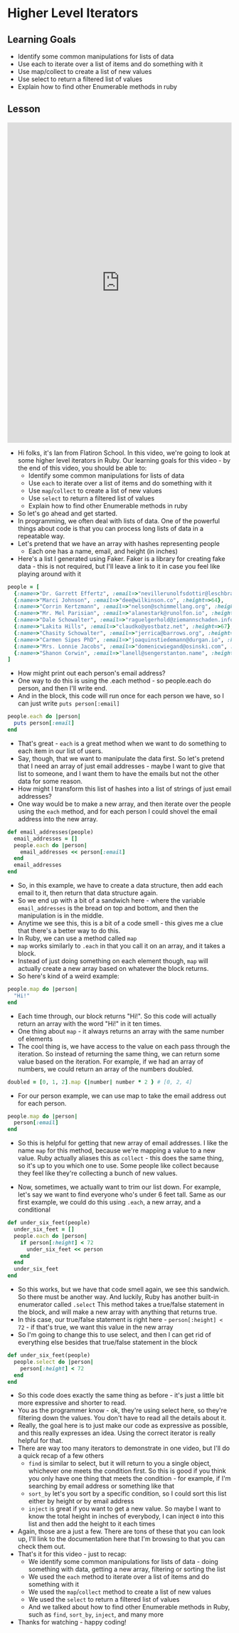 # Higher Level Iterators

## Learning Goals
+ Identify some common manipulations for lists of data
+ Use each to iterate over a list of items and do something with it
+ Use map/collect to create a list of new values
+ Use select to return a filtered list of values
+ Explain how to find other Enumerable methods in ruby

## Lesson
<iframe width="100%" height="720" src="https://www.youtube.com/embed/lvGr9Y6KQrE?rel=0&showinfo=0" frameborder="0" allowfullscreen></iframe>

+ Hi folks, it's Ian from Flatiron School. In this video, we're going to look at some higher level iterators in Ruby. Our learning goals for this video - by the end of this video, you should be able to:
  + Identify some common manipulations for lists of data
  + Use `each` to iterate over a list of items and do something with it
  + Use `map`/`collect` to create a list of new values
  + Use `select` to return a filtered list of values
  + Explain how to find other Enumerable methods in ruby
+ So let's go ahead and get started.
+ In programming, we often deal with lists of data. One of the powerful things about code is that you can process long lists of data in a repeatable way.
+ Let's pretend that we have an array with hashes representing people
  + Each one has a name, email, and height (in inches)
+ Here's a list I generated using Faker. Faker is a library for creating fake data - this is not required, but I'll leave a link to it in case you feel like playing around with it
```ruby
people = [
  {:name=>"Dr. Garrett Effertz", :email=>"nevillerunolfsdottir@leschbradtke.com", :height=>64},
  {:name=>"Marci Johnson", :email=>"dee@wilkinson.co", :height=>64},
  {:name=>"Corrin Kertzmann", :email=>"nelson@schimmellang.org", :height=>59},
  {:name=>"Mr. Mel Parisian", :email=>"alanestark@runolfon.io", :height=>63},
  {:name=>"Dale Schowalter", :email=>"raguelgerhold@ziemannschaden.info", :height=>60},
  {:name=>"Lakita Hills", :email=>"claudko@yostbatz.net", :height=>67},
  {:name=>"Chasity Schowalter", :email=>"jerrica@barrows.org", :height=>59},
  {:name=>"Carmen Sipes PhD", :email=>"joaquinstiedemann@durgan.io", :height=>83},
  {:name=>"Mrs. Lonnie Jacobs", :email=>"domenicwiegand@osinski.com", :height=>74},
  {:name=>"Shanon Corwin", :email=>"lanell@sengerstanton.name", :height=>65}
]
```
+ How might print out each person's email address?
+ One way to do this is using the .each method - so people.each do person, and then I'll write end.
+ And in the block, this code will run once for each person we have, so I can just write `puts person[:email]`
```ruby
people.each do |person|
  puts person[:email]
end
```
+ That's great - `each` is a great method when we want to do something to each item in our list of users.
+ Say, though, that we want to manipulate the data first. So let's pretend that I need an array of just email addresses - maybe I want to give that list to someone, and I want them to have the emails but not the other data for some reason.
+ How might I transform this list of hashes into a list of strings of just email addresses?
+ One way would be to make a new array, and then iterate over the people using the `each` method, and for each person I could shovel the email address into the new array.
```ruby
def email_addresses(people)
  email_addresses = []
  people.each do |person|
    email_addresses << person[:email]
  end
  email_addresses
end
```
+ So, in this example, we have to create a data structure, then add each email to it, then return that data structure again.
+ So we end up with a bit of a sandwich here - where the variable `email_addresses` is the bread on top and bottom, and then the manipulation is in the middle.
+ Anytime we see this, this is a bit of a code smell - this gives me a clue that there's a better way to do this.
+ In Ruby, we can use a method called `map`
+ `map` works similarly to `.each` in that you call it on an array, and it takes a block.
+ Instead of just doing something on each element though, `map` will actually create a new array based on whatever the block returns.
+ So here's kind of a weird example:
```ruby
people.map do |person|
  "Hi!"
end
```
+ Each time through, our block returns "Hi!". So this code will actually return an array with the word "Hi!" in it ten times.
+ One thing about `map` - it always returns an array with the same number of elements
+ The cool thing is, we have access to the value on each pass through the iteration. So instead of returning the same thing, we can return some value based on the iteration. For example, if we had an array of numbers, we could return an array of the numbers doubled.
```ruby
doubled = [0, 1, 2].map {|number| number * 2 } # [0, 2, 4]
```
+ For our person example, we can use map to take the email address out for each person.
```ruby
people.map do |person|
  person[:email]
end
```
+ So this is helpful for getting that new array of email addresses. I like the name `map` for this method, because we're mapping a value to a new value. Ruby actually aliases this as `collect` - this does the same thing, so it's up to you which one to use. Some people like collect because they feel like they're collecting a bunch of new values.

+ Now, sometimes, we actually want to trim our list down. For example, let's say we want to find everyone who's under 6 feet tall. Same as our first example, we could do this using `.each`, a new array, and a conditional
```ruby
def under_six_feet(people)
  under_six_feet = []
  people.each do |person|
    if person[:height] < 72
      under_six_feet << person
    end
  end
  under_six_feet
end
```
+  So this works, but we have that code smell again, we see this sandwich. So there must be another way. And luckily, Ruby has another built-in enumerator called `.select` This method takes a true/false statement in the block, and will make a new array with anything that returns true.
+ In this case, our true/false statement is right here - `person[:height] < 72` - if that's true, we want this value in the new array
+ So I'm going to change this to use select, and then I can get rid of everything else besides that true/false statement in the block
```ruby
def under_six_feet(people)
  people.select do |person|
    person[:height] < 72
  end
end
```
+ So this code does exactly the same thing as before - it's just a little bit more expressive and shorter to read.
+ You as the programmer know - ok, they're using select here, so they're filtering down the values. You don't have to read all the details about it.
+ Really, the goal here is to just make our code as expressive as possible, and this really expresses an idea. Using the correct iterator is really helpful for that.
+ There are way too many iterators to demonstrate in one video, but I'll do a quick recap of a few others
  + `find` is similar to select, but it will return to you a single object, whichever one meets the condition first. So this is good if you think you only have one thing that meets the condition - for example, if I'm searching by email address or something like that
  + `sort_by` let's you sort by a specific condition, so I could sort this list either by height or by email address
  + `inject` is great if you want to get a new value. So maybe I want to know the total height in inches of everybody, I can inject `0` into this list and then add the height to it each times
+ Again, those are a just a few. There are tons of these that you can look up, I'll link to the documentation here that I'm browsing to that you can check them out.
+ That's it for this video - just to recap:
  + We identify some common manipulations for lists of data - doing something with data, getting a new array, filtering or sorting the list
  + We used the `each` method to iterate over a list of items and do something with it
  + We used the `map`/`collect` method to create a list of new values
  + We used  the `select` to return a filtered list of values
  + And we talked about how to find other Enumerable methods in Ruby, such as `find`, `sort_by`, `inject`, and many more
+ Thanks for watching - happy coding!
